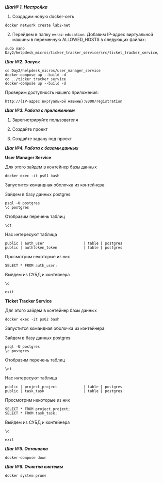 ***Шаг№ 1. Настройка***

1) Создадим новую docker-сеть 
```shell
docker network create lab2-net
```
2) Перейдем в папку `evraz-education`. Добавим IP-адрес виртуальной машины в переменную ALLOWED_HOSTS в следующих файлах:
```shell
sudo nano Day2/helpdesk_micros/ticker_tracker_service/src/ticket_tracker_service/settings.py
```

***Шаг №2. Запуск***

```shell
cd Day2/helpdesk_micros/user_manager_service
docker-compose up --build -d
cd ../ticker_tracker_service
docker-compose up --build -d
```

Проверим доступность нашего приложения:
```shell
http://{IP-адрес виртуальной машины}:8000/registration
```

***Шаг №3. Работа с приложением***

1) Зарегистрируйте пользователя

2) Создайте проект

3) Создайте задачу под проект



***Шаг №4. Работа с базами данных***

**User Manager Service**

Для этого зайдем в контейнер базы данных 
```shell
docker exec -it ps01 bash
```

Запустится командная оболочка из контейнера

Зайдем в базу данных postgres

    psql -U postgres
    \c postgres

Отобразим перечень таблиц

    \dt

Нас интересуют таблица

    public | auth_user                  | table | postgres
    public | authtoken_token            | table | postgres

Просмотрим некоторые из них

    SELECT * FROM auth_user;

Выйдем из СУБД и контейнера

    \q

    exit

**Ticket Tracker Service**

Для этого зайдем в контейнер базы данных 
```shell
docker exec -it ps02 bash
```

Запустится командная оболочка из контейнера

Зайдем в базу данных postgres

    psql -U postgres
    \c postgres

Отобразим перечень таблиц

    \dt

Нас интересуют таблица

    public | project_project            | table | postgres
    public | task_task                  | table | postgres

Просмотрим некоторые из них

    SELECT * FROM project_project;
    SELECT * FROM task_task;

Выйдем из СУБД и контейнера

    \q

    exit
    
***Шаг №5. Остановка***
```shell
docker-compose down
```

***Шаг №6. Очистка системы***
```shell
docker system prune
```
